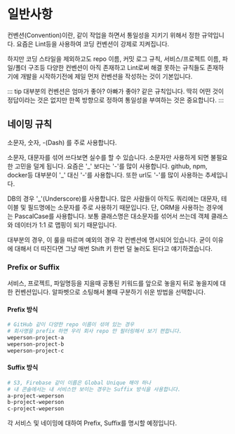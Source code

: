 # 일반사항

컨벤션(Convention)이란, 같이 작업을 하면서 통일성을 지키기 위해서 정한 규약입니다. 요즘은 Lint등을 사용하여 코딩 컨벤션이 강제로 지켜집니다.

하지만 코딩 스타일을 제외하고도 repo 이름, 커밋 로그 규칙, 서비스/프로젝트 이름, 파일/폴더 구조등 다양한 컨벤션이 아직 존재하고 Lint로써 해결 못하는 규칙들도 존재하기에 개발을 시작하기전에 제일 먼저 컨벤션을 작성하는 것이 기본입니다.

::: tip
대부분의 컨벤션은 엄마가 좋아? 아빠가 좋아? 같은 규칙입니다. 딱히 어떤 것이 정답이라는 것은 없지만 한쪽 방향으로 정하여 통일성을 부여하는 것은 중요합니다.
:::

## 네이밍 규칙

소문자, 숫자, -(Dash) 를 주로 사용합니다.

소문자, 대문자를 섞어 쓰다보면 실수를 할 수 있습니다. 소문자만 사용하게 되면 불필요한 고민을 덜게 됩니다.
요즘은 '\_' 보다는 '-'를 많이 사용합니다. github, npm, docker등 대부분이 '\_' 대신 '-'를 사용합니다. 또한 url도 '-'를 많이 사용하는 추세입니다.

DB의 경우 '\_'(Underscore)를 사용합니다. 많은 사람들이 아직도 쿼리에는 대문자, 테이블 및 필드명에는 소문자를 주로 사용하기 때문입니다. 단, ORM을 사용하는 경우에는 PascalCase를 사용합니다. 보통 클래스명은 대소문자를 섞어서 쓰는데 객체 클래스와 데이터가 1:1 로 맵핑이 되기 때문입니다.

대부분의 경우, 이 룰을 따르며 예외의 경우 각 컨벤션에 명시되어 있습니다.
굳이 이유에 대해서 더 따진다면 그냥 매번 Shift 키 한번 덜 눌러도 된다고 얘기하겠습니다.

### Prefix or Suffix

서비스, 프로젝트, 파일명등을 지을때 공통된 키워드를 앞으로 놓을지 뒤로 놓을지에 대한 컨벤션입니다.
알파벳으로 소팅해서 볼때 구분하기 쉬운 방법을 선택합니다.

#### Prefix 방식

```sh
# GitHub 같이 다양한 repo 이름이 섞여 있는 경우
# 회사명을 prefix 하면 우리 회사 repo 만 필터링해서 보기 편합니다.
weperson-project-a
weperson-project-b
weperson-project-c
```

#### Suffix 방식

```sh
# S3, Firebase 같이 이름은 Global Unique 해야 하나
# 내 콘솔에서는 내 서비스만 보이는 경우는 Suffix 방식을 사용합니다.
a-project-weperson
b-project-weperson
c-project-weperson
```

각 서비스 및 네이밍에 대하여 Prefix, Suffix를 명시할 예정입니다.
